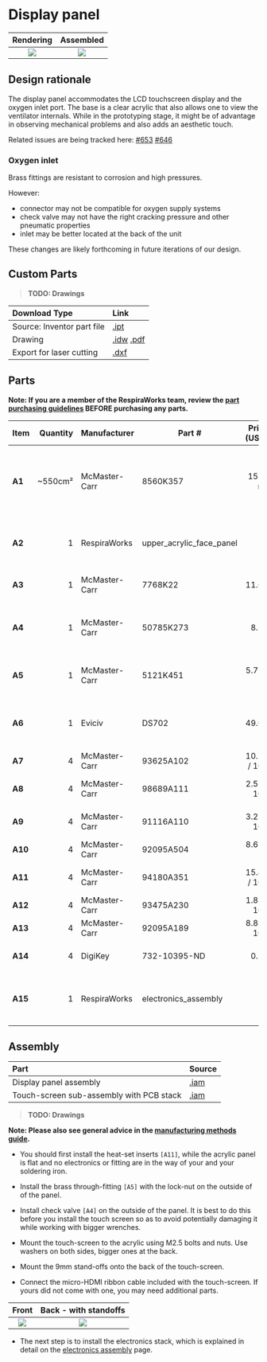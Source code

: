 # Display panel

| Rendering | Assembled |
|:-------------------------:|:-------------------------:|
| ![](images/display_panel_assembly_rendering.jpg) | ![](images/everything.jpg) |

## Design rationale

The display panel accommodates the LCD touchscreen display and the oxygen inlet port. The base is a clear acrylic
that also allows one to view the ventilator internals. While in the prototyping stage, it might be of advantage
in observing mechanical problems and also adds an aesthetic touch.

Related issues are being tracked here:
[#653](https://github.com/RespiraWorks/Ventilator/issues/653)
[#646](https://github.com/RespiraWorks/Ventilator/issues/646)

### Oxygen inlet

Brass fittings are resistant to corrosion and high pressures.

However:
* connector may not be compatible for oxygen supply systems
* check valve may not have the right cracking pressure and other pneumatic properties
* inlet may be better located at the back of the unit

These changes are likely forthcoming in future iterations of our design.

## Custom Parts

> **TODO: Drawings**

| Download Type | Link   |
|:--------------|:-------|
| Source: Inventor part file | [.ipt](display_panel_acrylic_plate.ipt) |
| Drawing                    | [.idw](display_panel_acrylic_plate.idw) [.pdf](display_panel_acrylic_plate.pdf) |
| Export for laser cutting   | [.dxf](display_panel_acrylic_plate.dxf) |

## Parts

**Note: If you are a member of the RespiraWorks team, review the [part purchasing guidelines][ppg]
BEFORE purchasing any parts.**

[ppg]: ../../purchasing_guidelines.md

| Item  | Quantity | Manufacturer  | Part #                   | Price (USD)  | Sources[*][ppg]| Notes |
| ----- |---------:| ------------- | ------------------------ | ------------:|:--------------:|:------|
|**A1** | ~550cm²  | McMaster-Carr | 8560K357                 | 150 / m²     | [C][a1mcmc]    | 1/4" (6.35mm) thick clear acrylic sheet, to make `[A2]` below |
|**A2** | 1        | RespiraWorks  | upper_acrylic_face_panel |              | [Rw][a2rw]     | Upper acrylic face panel, cut from acrylic `[A1]` |
|**A3** | 1        | McMaster-Carr | 7768K22                  | 11.62        | [C][a3mcmc]    | brass threaded check valve |
|**A4** | 1        | McMaster-Carr | 50785K273                | 8.23         | [C][a4mcmc]    | through-wall straight connector, 1/4NPT female |
|**A5** | 1        | McMaster-Carr | 5121K451                 | 5.78 / 10    | [C][a5mcmc]    | 1/4 NPT x 1/4" ID barbed adapter |
|**A6** | 1        | Eviciv        | DS702                    | 49.00        | [A][a6ali] [Z][a6amzn]| 7" capacitive touchscreen with speakers |
|**A7** | 4        | McMaster-Carr | 93625A102                | 10.79 / 100  | [C][a7mcmc]    | M2.5 locknut |
|**A8** | 4        | McMaster-Carr | 98689A111                | 2.57 / 100   | [C][a8mcmc]    | M2.5 washer, 5mm OD |
|**A9** | 4        | McMaster-Carr | 91116A110                | 3.23 / 100   | [C][a9mcmc]    | M2.5 washer, 8mm OD |
|**A10**| 4        | McMaster-Carr | 92095A504                | 8.60 / 5     | [C][a10mcmc]   | M2.5 screw, 14mm |
|**A11**| 4        | McMaster-Carr | 94180A351                | 15.47 / 100  | [C][a11mcmc]   | Heat-set inserts for M4 screws |
|**A12**| 4        | McMaster-Carr | 93475A230                | 1.86 / 100   | [C][a12mcmc]   | M4 washer, 9mm OD |
|**A13**| 4        | McMaster-Carr | 92095A189                | 8.89 / 100   | [C][a13mcmc]   | M4 screw, 8mm |
|**A14**| 4        | DigiKey       | 732-10395-ND             | 0.59         | [K][a14key]    | M2.5 standoff, 9mm |
|**A15**| 1        | RespiraWorks  | electronics_assembly     |              | [Rw][a15rw]    | Most electrical and computing components |

[a1mcmc]:  https://www.mcmaster.com/8560K357/
[a2rw]:    #custom-parts
[a3mcmc]:  https://www.mcmaster.com/7768K22/
[a4mcmc]:  https://www.mcmaster.com/50785K273/
[a5mcmc]:  https://www.mcmaster.com/5121K451
[a6ali]:   https://www.aliexpress.com/item/4000747984746.html
[a6amzn]:  https://www.amazon.com/Eviciv-Portable-Monitor-Display-1024X600/dp/B07L6WT77H
[a7mcmc]:  https://www.mcmaster.com/93625A102/
[a8mcmc]:  https://www.mcmaster.com/98689A111/
[a9mcmc]:  https://www.mcmaster.com/91116A110/
[a10mcmc]: https://www.mcmaster.com/92095A504/
[a11mcmc]: https://www.mcmaster.com/94180A351/
[a12mcmc]: https://www.mcmaster.com/93475A230/
[a13mcmc]: https://www.mcmaster.com/92095A189/
[a14key]:  https://www.digikey.com/en/products/detail/w-rth-elektronik/971090151/6174614
[a15rw]:   electronics

## Assembly

| Part  | Source |
|:------|:-------|
| Display panel assembly    | [.iam](display_panel_assembly.iam) |
| Touch-screen sub-assembly with PCB stack | [.iam](display_and_PCB_stack_assembly.iam)       |

> **TODO: Drawings**

**Note: Please also see general advice in the [manufacturing methods guide](../../methods).**

* You should first install the heat-set inserts `[A11]`, while the acrylic panel is flat and no electronics or fitting
  are in the way of your and your soldering iron.

* Install the brass through-fitting `[A5]` with the lock-nut on the outside of of the panel.

* Install check valve `[A4]` on the outside of the panel. It is best to do this before you install the touch screen
  so as to avoid potentially damaging it while working with bigger wrenches.

* Mount the touch-screen to the acrylic using M2.5 bolts and nuts. Use washers on both sides, bigger ones at the back.

* Mount the 9mm stand-offs onto the back of the touch-screen.

* Connect the micro-HDMI ribbon cable included with the touch-screen. If yours did not come with one, you
  may need additional parts.

|  Front            |  Back - with standoffs  |
:------------------:|:-----------------:|
![](images/front.jpg)  |  ![](images/back.jpg)  |

* The next step is to install the electronics stack, which is explained in detail on the
  [electronics assembly](electronics) page.
